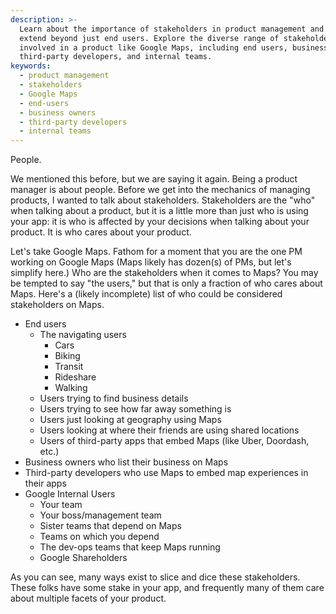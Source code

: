 ```yaml
---
description: >-
  Learn about the importance of stakeholders in product management and how they
  extend beyond just end users. Explore the diverse range of stakeholders
  involved in a product like Google Maps, including end users, business owners,
  third-party developers, and internal teams.
keywords:
  - product management
  - stakeholders
  - Google Maps
  - end-users
  - business owners
  - third-party developers
  - internal teams
---
```


People.

We mentioned this before, but we are saying it again. Being a product manager is about people. Before we get into the mechanics of managing products, I wanted to talk about stakeholders. Stakeholders are the "who" when talking about a product, but it is a little more than just who is using your app: it is who is affected by your decisions when talking about your product. It is who cares about your product.

Let's take Google Maps. Fathom for a moment that you are the one PM working on Google Maps (Maps likely has dozen(s) of PMs, but let's simplify here.) Who are the stakeholders when it comes to Maps? You may be tempted to say "the users," but that is only a fraction of who cares about Maps. Here's a (likely incomplete) list of who could be considered stakeholders on Maps.

- End users
  - The navigating users
    - Cars
    - Biking
    - Transit
    - Rideshare
    - Walking
  - Users trying to find business details
  - Users trying to see how far away something is
  - Users just looking at geography using Maps
  - Users looking at where their friends are using shared locations
  - Users of third-party apps that embed Maps (like Uber, Doordash, etc.)
- Business owners who list their business on Maps
- Third-party developers who use Maps to embed map experiences in their apps
- Google Internal Users
  - Your team
  - Your boss/management team
  - Sister teams that depend on Maps
  - Teams on which you depend
  - The dev-ops teams that keep Maps running
  - Google Shareholders

As you can see, many ways exist to slice and dice these stakeholders. These folks have some stake in your app, and frequently many of them care about multiple facets of your product.
